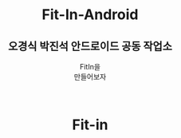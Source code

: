 <h1 align="center"> Fit-In-Android </h1>
<p align="center">
  <h2 align="center">오경식 박진석 안드로이드 공동 작업소 </h2>
  <p align="center">
  FitIn을 <br />
  만들어보자<br />
  </p>
</p>
<br/>
<h1 align="center"> Fit-in </h1>
